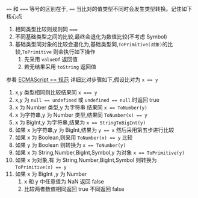 `==` 和 `===` 等号的区别在于, `==` 当比对的值类型不同时会发生类型转换。记住如下核心点

1. 相同类型比较则规则同 `===` 
2. 不同基础类型之间的比较,最终会退化为数值比较(不考虑 Symbol)
3. 基础类型同对象的比较会退化为,基础类型同,`ToPrimitive(对象)`的比较,`ToPrimitive` 则会执行如下操作
   1. 先采用 `valueOf` 返回值
   2. 若无结果采用 `toString` 返回值




参看 [ECMAScript == 规范](https://tc39.es/ecma262/#sec-abstract-equality-comparison) 详细比对步骤如下,假设比对为 `x == y`

1. x,y 类型相同则比较结果同 `x === y` 
2. x,y 为 `null == undefined` 或 `undefined == null` 时返回 true
3. x 为 Number 类型,y 为字符串 结果同 `x == ToNumber(y)`
4. x 为字符串,y 为 Number 类型,结果同 `ToNumber(x) == y`
5. x 为 BigInt,y 为字符串,结果为 `x == StringToBigInt(y)`
6. 如果 x 为字符串,y 为 BigInt,结果为 `y == x` 然后采用第五步进行比较
7. 如果 x 为 Boolean,则采用 `ToNumber(x) == y` 比较
8. 如果 y 为 Boolean 则转换为 `x == ToNumber(y)`
9. 如果 x 为 String,Number,BigInt,Symbol,y 为对象 `x == ToPrimitive(y)`
10. 如果 x 为对象,有 为 String,Number,BigInt,Symbol 则转换为 `ToPrimitive(x) == y`
11. 如果 x 为 BigInt ,y 为 Number 
    1.  x 和 y 中任意值为 NaN 返回 false
    2. 比较两者数值相同返回 true 不同返回 false